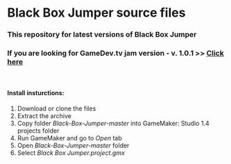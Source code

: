# Black Box Jumper source files

### This repository for latest versions of Black Box Jumper

### If you are looking for GameDev.tv jam version - v. 1.0.1 >> [Click here](https://github.com/Ghost-Miner/Black-Box-Jumper-Jam-Version/)

<br/>

#### Install insturctions:
1. Download or clone the files
2. Extract the archive
3. Copy folder *Black-Box-Jumper-master* into GameMaker: Studio 1.4 projects folder
4. Run GameMaker and go to *Open* tab 
5. Open *Black-Box-Jumper-master* folder
6. Select *Black Box Jumper.project.gmx*  
